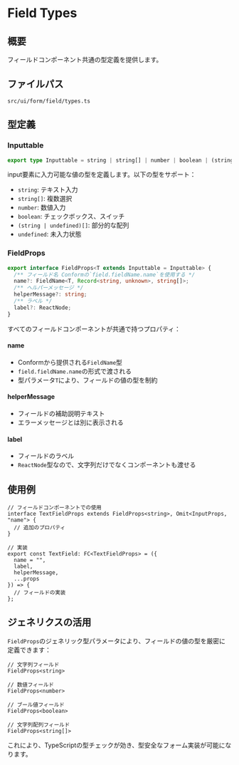 # Field Types

## 概要

フィールドコンポーネント共通の型定義を提供します。

## ファイルパス
`src/ui/form/field/types.ts`

## 型定義

### Inputtable

```typescript
export type Inputtable = string | string[] | number | boolean | (string | undefined)[] | undefined;
```

input要素に入力可能な値の型を定義します。以下の型をサポート：
- `string`: テキスト入力
- `string[]`: 複数選択
- `number`: 数値入力
- `boolean`: チェックボックス、スイッチ
- `(string | undefined)[]`: 部分的な配列
- `undefined`: 未入力状態

### FieldProps

```typescript
export interface FieldProps<T extends Inputtable = Inputtable> {
  /** フィールド名 Conformの`field.fieldName.name`を使用する */
  name?: FieldName<T, Record<string, unknown>, string[]>;
  /** ヘルパーメッセージ */
  helperMessage?: string;
  /** ラベル */
  label?: ReactNode;
}
```

すべてのフィールドコンポーネントが共通で持つプロパティ：

#### name
- Conformから提供される`FieldName`型
- `field.fieldName.name`の形式で渡される
- 型パラメータ`T`により、フィールドの値の型を制約

#### helperMessage
- フィールドの補助説明テキスト
- エラーメッセージとは別に表示される

#### label
- フィールドのラベル
- `ReactNode`型なので、文字列だけでなくコンポーネントも渡せる

## 使用例

```tsx
// フィールドコンポーネントでの使用
interface TextFieldProps extends FieldProps<string>, Omit<InputProps, "name"> {
  // 追加のプロパティ
}

// 実装
export const TextField: FC<TextFieldProps> = ({ 
  name = "", 
  label, 
  helperMessage, 
  ...props 
}) => {
  // フィールドの実装
};
```

## ジェネリクスの活用

`FieldProps`のジェネリック型パラメータにより、フィールドの値の型を厳密に定義できます：

```tsx
// 文字列フィールド
FieldProps<string>

// 数値フィールド  
FieldProps<number>

// ブール値フィールド
FieldProps<boolean>

// 文字列配列フィールド
FieldProps<string[]>
```

これにより、TypeScriptの型チェックが効き、型安全なフォーム実装が可能になります。